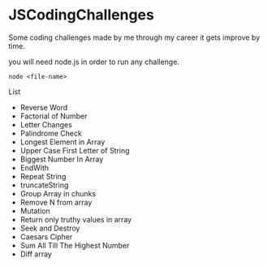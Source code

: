 # JSCodingChallenges
Some coding challenges made by me through my career it gets improve by time.

you will need node.js in order to run any challenge.
```shell script
node <file-name>
```

List 
- Reverse Word
- Factorial of Number
- Letter Changes
- Palindrome Check
- Longest Element in Array
- Upper Case First Letter of String
- Biggest Number In Array
- EndWith
- Repeat String
- truncateString
- Group Array in chunks
- Remove N from array
- Mutation
- Return only truthy values in array
- Seek and Destroy
- Caesars Cipher
- Sum All Till The Highest Number
- Diff array


